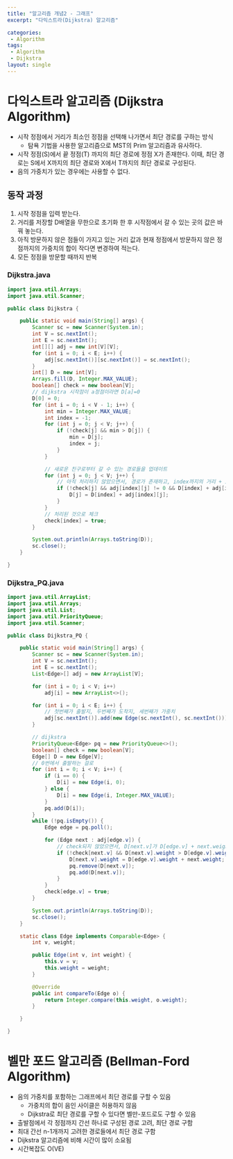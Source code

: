 ```yaml
---
title: "알고리즘 개념2 - 그래프"
excerpt: "다익스트라(Dijkstra) 알고리즘"

categories:
 - Algorithm
tags:
 - Algorithm
 - Dijkstra
layout: single
---
```


# 다익스트라 알고리즘 (Dijkstra Algorithm)

- 시작 정점에서 거리가 최소인 정점을 선택해 나가면서 최단 경로를 구하는 방식
  - 탐욕 기법을 사용한 알고리즘으로 MST의 Prim 알고리즘과 유사하다.
- 시작 정점(S)에서 끝 정점(T) 까지의 최단 경로에 정점 X가 존재한다. 이때, 최단 경로는 S에서 X까지의 최단 경로와 X에서 T까지의 최단 경로로 구성된다.
- 음의 가중치가 있는 경우에는 사용할 수 없다.

## 동작 과정

1. 시작 정점을 입력 받는다.
2. 거리를 저장할 D배열을 무한으로 초기화 한 후 시작점에서 갈 수 있는 곳의 값은 바꿔 놓는다.
3. 아직 방문하지 않은 점들이 가지고 있는 거리 값과 현재 정점에서 방문하지 않은 정점까지의 가중치의 합이 작다면 변경하여 적는다.
4. 모든 정점을 방문할 때까지 반복

### Dijkstra.java

```java
import java.util.Arrays;
import java.util.Scanner;

public class Dijkstra {

	public static void main(String[] args) {
		Scanner sc = new Scanner(System.in);
		int V = sc.nextInt();
		int E = sc.nextInt();
		int[][] adj = new int[V][V];
		for (int i = 0; i < E; i++) {
			adj[sc.nextInt()][sc.nextInt()] = sc.nextInt();
		}
		int[] D = new int[V];
		Arrays.fill(D, Integer.MAX_VALUE);
		boolean[] check = new boolean[V];
		// dijkstra 시작점이 a정점이라면 D[a]=0
		D[0] = 0;
		for (int i = 0; i < V - 1; i++) {
			int min = Integer.MAX_VALUE;
			int index = -1;
			for (int j = 0; j < V; j++) {
				if (!check[j] && min > D[j]) {
					min = D[j];
					index = j;
				}
			}

			// 새로운 친구로부터 갈 수 있는 경로들을 업데이트
			for (int j = 0; j < V; j++) {
				// 아직 처리하지 않았으면서, 경로가 존재하고, index까지의 거리 + index부터 j까지의 거리가 D[j]보다 작으면
				if (!check[j] && adj[index][j] != 0 && D[index] + adj[index][j] < D[j]) {
					D[j] = D[index] + adj[index][j];
				}
			}
			// 처리된 것으로 체크
			check[index] = true;
		}

		System.out.println(Arrays.toString(D));
		sc.close();
	}

}
```

### Dijkstra_PQ.java

```java
import java.util.ArrayList;
import java.util.Arrays;
import java.util.List;
import java.util.PriorityQueue;
import java.util.Scanner;

public class Dijkstra_PQ {

	public static void main(String[] args) {
		Scanner sc = new Scanner(System.in);
		int V = sc.nextInt();
		int E = sc.nextInt();
		List<Edge>[] adj = new ArrayList[V];

		for (int i = 0; i < V; i++)
			adj[i] = new ArrayList<>();

		for (int i = 0; i < E; i++) {
			// 첫번째가 출발지, 두번째가 도착지, 세번째가 가중치
			adj[sc.nextInt()].add(new Edge(sc.nextInt(), sc.nextInt()));
		}

		// dijkstra
		PriorityQueue<Edge> pq = new PriorityQueue<>();
		boolean[] check = new boolean[V];
		Edge[] D = new Edge[V];
		// 0번에서 출발하는 걸로
		for (int i = 0; i < V; i++) {
			if (i == 0) {
				D[i] = new Edge(i, 0);
			} else {
				D[i] = new Edge(i, Integer.MAX_VALUE);
			}
			pq.add(D[i]);
		}
		while (!pq.isEmpty()) {
			Edge edge = pq.poll();

			for (Edge next : adj[edge.v]) {
				// check되지 않았으면서, D[next.v]가 D[edge.v] + next.weight 보다 더 크다면 갱신
				if (!check[next.v] && D[next.v].weight > D[edge.v].weight + next.weight) {
					D[next.v].weight = D[edge.v].weight + next.weight;
					pq.remove(D[next.v]);
					pq.add(D[next.v]);
				}
			}
			check[edge.v] = true;
		}

		System.out.println(Arrays.toString(D));
		sc.close();
	}

	static class Edge implements Comparable<Edge> {
		int v, weight;

		public Edge(int v, int weight) {
			this.v = v;
			this.weight = weight;
		}

		@Override
		public int compareTo(Edge o) {
			return Integer.compare(this.weight, o.weight);
		}

	}

}
```



# 벨만 포드 알고리즘 (Bellman-Ford Algorithm)

- 음의 가중치를 포함하는 그래프에서 최단 경로를 구할 수 있음
  - 가중치의 합이 음인 사이클은 허용하지 않음
  - Dijkstra로 최단 경로를 구할 수 있다면 벨만-포드로도 구할 수 있음
- 출발점에서 각 정점까지 간선 하나로 구성된 경로 고려, 최단 경로 구함
- 최대 간선 n-1개까지 고려한 경로들에서 최단 경로 구함
- Dijkstra 알고리즘에 비해 시간이 많이 소요됨
- 시간복잡도 O(VE)